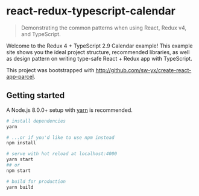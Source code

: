 # react-redux-typescript-calendar

> Demonstrating the common patterns when using React, Redux v4, and TypeScript.

Welcome to the Redux 4 + TypeScript 2.9 Calendar example! This example site shows you the ideal
project structure, recommended libraries, as well as design pattern on writing type-safe
React + Redux app with TypeScript.

This project was bootstrapped with <http://github.com/sw-yx/create-react-app-parcel>.

## Getting started

A Node.js 8.0.0+ setup with [yarn](https://yarnpkg.com/) is recommended.

```bash
# install dependencies
yarn

# ...or if you'd like to use npm instead
npm install

# serve with hot reload at localhost:4000
yarn start
## or
npm start

# build for production
yarn build
```
